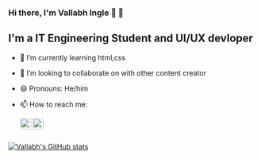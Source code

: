 ### Hi there, I'm Vallabh Ingle 👋 👋

## I'm a IT Engineering Student and UI/UX devloper


- 🌱 I’m currently learning html,css
- 👯 I’m looking to collaborate on with other content creator
- 😄 Pronouns: He/him
- 📫 How to reach me:
 
  [<img align="left" alt="vallabh | LinkedIn" width="22px" src="https://cdn.jsdelivr.net/npm/simple-icons@v3/icons/linkedin.svg" />][linkedin]
  [<img align="left" alt="vallabh | Instagram" width="22px" src="https://cdn.jsdelivr.net/npm/simple-icons@v3/icons/instagram.svg" />][instagram]

  [instagram]: https://www.instagram.com/vallabh_2920/
  [linkedin]: https://www.linkedin.com/in/vallabh-ingle-a9a0b7206/

<br>
<br>

[![Vallabh's GitHub stats](https://github-readme-stats.vercel.app/api?username=vallabh2920)](https://github.com/anuraghazra/github-readme-stats)
